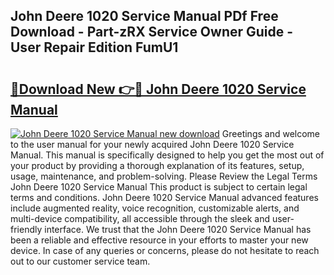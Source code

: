 ## John Deere 1020 Service Manual PDf Free Download - Part-zRX Service Owner Guide - User Repair Edition FumU1

# <h2><a href="http://bc25217.oget.top/?id=John+Deere+1020+Service+Manual">🔗Download New 👉🔴 John Deere 1020 Service Manual</a></h2>

[![John Deere 1020 Service Manual new download](https://i.imgur.com/5g1atiW.png)](http://bc25217.oget.top/?id=John+Deere+1020+Service+Manual)
Greetings and welcome to the user manual for your newly acquired John Deere 1020 Service Manual. This manual is specifically designed to help you get the most out of your product by providing a thorough explanation of its features, setup, usage, maintenance, and problem-solving. Please Review the Legal Terms John Deere 1020 Service Manual This product is subject to certain legal terms and conditions. John Deere 1020 Service Manual advanced features include augmented reality, voice recognition, customizable alerts, and multi-device compatibility, all accessible through the sleek and user-friendly interface. We trust that the John Deere 1020 Service Manual has been a reliable and effective resource in your efforts to master your new device. In case of any queries or concerns, please do not hesitate to reach out to our customer service team.
